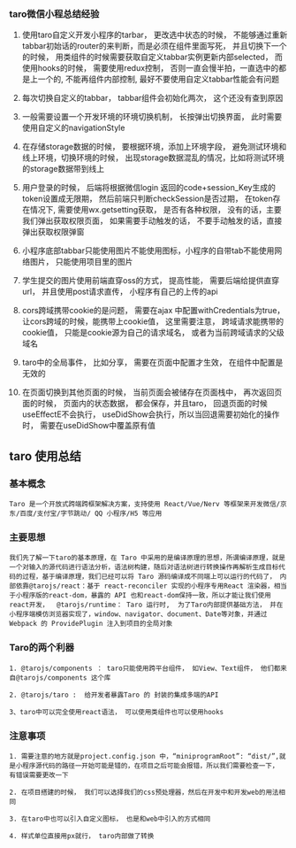### taro微信小程总结经验

1. 使用taro自定义开发小程序的tarbar， 更改选中状态的时候， 不能够通过重新tabbar初始话的router的来判断，而是必须在组件里面写死，
并且切换下一个的时候， 用类组件的时候需要获取自定义tabbar实例更新内部selected， 而使用hooks的时候， 需要使用redux控制， 否则一直会慢半拍，一直选中的都是上一个的, 不能再组件内部控制, 最好不要使用自定义tabbar性能会有问题

2. 每次切换自定义的tabbar， tabbar组件会初始化两次， 这个还没有查到原因

3. 一般需要设置一个开发环境的环境切换机制，  长按弹出切换界面， 此时需要使用自定义的navigationStyle

4. 在存储storage数据的时候， 要根据环境，添加上环境字段， 避免测试环境和线上环境，切换环境的时候， 出现storage数据混乱的情况，比如将测试环境的storage数据带到线上

5. 用户登录的时候， 后端将根据微信login 返回的code+session_Key生成的token设置成无限期， 然后前端只判断checkSession是否过期， 在token存在情况下, 需要使用wx.getsetting获取， 是否有各种权限， 没有的话，主要我们弹出获取权限页面， 如果需要手动触发的话， 不要手动触发的话，直接弹出获取权限弹窗

6. 小程序底部tabbar只能使用图片不能使用图标，小程序的自带tab不能使用网络图片， 只能使用项目里的图片

7. 学生提交的图片使用前端直穿oss的方式， 提高性能， 需要后端给提供直穿url， 并且使用post请求直传，
小程序有自己的上传的api

8. cors跨域携带cookie的是问题， 需要在ajax 中配置withCredentials为true， 让cors跨域的时候，能携带上cookie值， 这里需要注意， 跨域请求能携带的cookie值， 只能是cookie源为自己的请求域名， 或者为当前跨域请求的父级域名

9. taro中的全局事件， 比如分享， 需要在页面中配置才生效， 在组件中配置是无效的

10. 在页面切换到其他页面的时候， 当前页面会被储存在页面栈中， 再次返回页面的时候， 页面内的状态数据， 都会保存，并且taro， 回退页面的时候useEffectE不会执行， useDidShow会执行，所以当回退需要初始化的操作时， 需要在useDidShow中覆盖原有值


## taro 使用总结

 ### 基本概念
 ```
 Taro 是一个开放式跨端跨框架解决方案，支持使用 React/Vue/Nerv 等框架来开发微信/京东/百度/支付宝/字节跳动/ QQ 小程序/H5 等应用
```
 ### 主要思想
 ```
 我们先了解一下taro的基本原理，在 Taro 中采用的是编译原理的思想，所谓编译原理，就是一个对输入的源代码进行语法分析，语法树构建，随后对语法树进行转换操作再解析生成目标代码的过程，基于编译原理，我们已经可以将 Taro 源码编译成不同端上可以运行的代码了， 内部依靠@tarojs/react：基于 react-reconciler 实现的小程序专用React 渲染器，相当于小程序版的react-dom，暴露的 API 也和react-dom保持一致，所以才能让我们使用react开发，  @tarojs/runtime： Taro 运行时,  为了Taro内部提供基础方法， 并在小程序端模仿浏览器实现了，window、navigator、document、Date等对象，并通过 Webpack 的 ProvidePlugin 注入到项目的全局对象
```

### Taro的两个利器
```
1. @tarojs/components ： taro只能使用跨平台组件， 如View、Text组件， 他们都来自@tarojs/components 这个库

2. @tarojs/taro :  给开发者暴露Taro 的 封装的集成多端的API

3、taro中可以完全使用react语法， 可以使用类组件也可以使用hooks
```
### 注意事项
```
1. 需要注意的地方就是project.config.json 中，“miniprogramRoot”: “dist/”,就是小程序源代码的路径一开始可能是错的，在项目之后可能会报错，所以我们需要检查一下， 有错误需要更改一下

2. 在项目搭建的时候， 我们可以选择我们的css预处理器，然后在开发中和开发web的用法相同

3. 在taro中也可以引入自定义图标， 也是和web中引入的方式相同

4. 样式单位直接用px就行， taro内部做了转换
```



